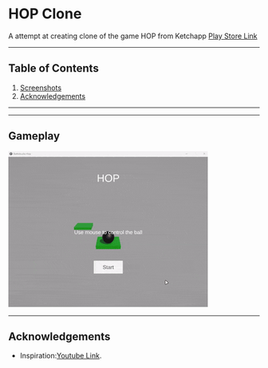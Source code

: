 # HOP Clone

A attempt at creating clone of the game HOP from Ketchapp [Play Store Link](https://play.google.com/store/apps/details?id=com.ketchapp.hop)


---

## Table of Contents
1. [Screenshots](#screenshots)
2. [Acknowledgements](#acknowledgements)

---

---
## Gameplay
![GiF](Preview/Hop_Gameplay.gif)

---

## Acknowledgements
- Inspiration:[Youtube Link](https://www.youtube.com/watch?v=ngv_E94ERQ4 ).
